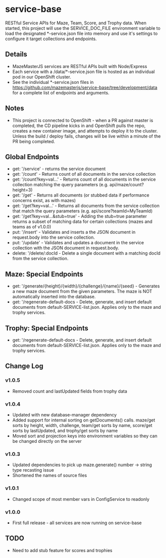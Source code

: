 # service-base

RESTful Service APIs for Maze, Team, Score, and Trophy data. When started, this project will use the SERVICE_DOC_FILE environment variable to load
the designated \*-service.json file into memory and use it's settings to configure it target collections and endpoints.

## Details

- MazeMasterJS services are RESTful APIs built with Node/Express
- Each service with a /data/\*-service.json file is hosted as an individual pod in our OpenShift cluster.
- See the individual \*-service.json files in https://github.com/mazemasterjs/service-base/tree/development/data for a complete list of endpoints and arguments.

## Notes

- This project is connected to OpenShift - when a PR against master is completed, the CD pipeline kicks in and OpenShift pulls the repo, creates a new container image, and attempts to deploy it to the cluster. Unless the build / deploy fails, changes will be live within a minute of the PR being completed.

## Global Endpoints

- get: '/service' - returns the service document
- get: '/count' - Returns count of all documents in the service collection
- get: '/count?key=val...' - Returns count of all documents in the service collection matching the query parameters (e.g. api/maze/count?height=3)
- get: '/get' - Returns all documents (or stubbed data if performance concerns exist, as with mazes)
- get: '/get?key=val...' - Returns all documents from the service collection that match the query parameters (e.g. api/score?teamId=MyTeamId)
- get: '/get?key=val...&stub=true' - Adding the stub=true parameter returns a subset of matching data for certain collections (mazes and teams as of v1.0.0)
- put: '/insert' - Validates and inserts a the JSON document in request.body into the service collection.
- put: '/update' - Validates and updates a document in the service collection with the JSON document in request.body.
- delete: '/delete/:docId - Delete a single document with a matching docId from the service collection.

## Maze: Special Endpoints

- get: '/generate/{height}/{width}/{challenge}/{name}/{seed} - Generates a new maze document from the given parameters. The maze is NOT automatically inserted into the database.
- get: '/regenerate-default-docs - Delete, generate, and insert default documents from default-SERVICE-list.json. Applies only to the maze and trophy services.

## Trophy: Special Endpoints

- get: '/regenerate-default-docs - Delete, generate, and insert default documents from default-SERVICE-list.json. Applies only to the maze and trophy services.

## Change Log

### v1.0.5

- Removed count and lastUpdated fields from trophy data

### v1.0.4

- Updated with new database-manager dependency
- Added support for internal sorting on getDocuments() calls. maze/get sorts by height, width, challenge, team/get sorts by name, score/get sorts by lastUpdated, and trophy/get sorts by name
- Moved sort and projection keys into environment variables so they can be changed directly on the server

### v1.0.3

- Updated dependencies to pick up maze.generate() number -> string type recasting issue
- Shortened the names of source files

### v1.0.1

- Changed scope of most member vars in ConfigService to readonly

### v1.0.0

- First full release - all services are now running on service-base

## TODO

- Need to add stub feature for scores and trophies
